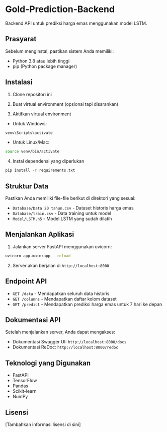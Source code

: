 # Gold-Prediction-Backend

Backend API untuk prediksi harga emas menggunakan model LSTM.

## Prasyarat

Sebelum menginstal, pastikan sistem Anda memiliki:
- Python 3.8 atau lebih tinggi
- pip (Python package manager)

## Instalasi

1. Clone repositori ini
2. Buat virtual environment (opsional tapi disarankan)

3. Aktifkan virtual environment
- Untuk Windows:
```bash
venv\Scripts\activate
```
- Untuk Linux/Mac:
```bash
source venv/bin/activate
```

4. Instal dependensi yang diperlukan
```bash
pip install -r requirements.txt
```

## Struktur Data

Pastikan Anda memiliki file-file berikut di direktori yang sesuai:
- `Database/Data 20 tahun.csv` - Dataset historis harga emas
- `Database/train.csv` - Data training untuk model
- `Model/LSTM.h5` - Model LSTM yang sudah dilatih

## Menjalankan Aplikasi

1. Jalankan server FastAPI menggunakan uvicorn:
```bash
uvicorn app.main:app --reload
```

2. Server akan berjalan di `http://localhost:8000`

## Endpoint API

- `GET /data` - Mendapatkan seluruh data historis
- `GET /columns` - Mendapatkan daftar kolom dataset
- `GET /predict` - Mendapatkan prediksi harga emas untuk 7 hari ke depan

## Dokumentasi API

Setelah menjalankan server, Anda dapat mengakses:
- Dokumentasi Swagger UI: `http://localhost:8000/docs`
- Dokumentasi ReDoc: `http://localhost:8000/redoc`

## Teknologi yang Digunakan

- FastAPI
- TensorFlow
- Pandas
- Scikit-learn
- NumPy

## Lisensi

[Tambahkan informasi lisensi di sini]